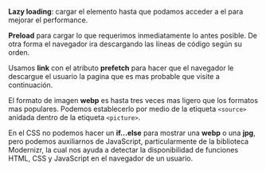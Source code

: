 **Lazy loading**: cargar el elemento hasta que podamos acceder a el para mejorar el performance.

**Preload** para cargar lo que requerimos inmediatamente lo antes posible. De otra forma el navegador ira descargando las líneas de código según su orden.

Usamos **link** con el atributo **prefetch** para hacer que el navegador le descargue el usuario la pagina que es mas probable que visite a continuación.

El formato de imagen **webp** es hasta tres veces mas ligero que los formatos mas populares. Podemos establecerlo por medio de la etiqueta `<source>` anidada dentro de la etiqueta `<picture>`.

En el CSS no podemos hacer un **if...else** para mostrar una **webp** o una **jpg**, pero podemos auxiliarnos de JavaScript, particularmente de la biblioteca Modernizr, la cual nos ayuda a detectar la disponibilidad de funciones HTML, CSS y JavaScript en el navegador de un usuario.